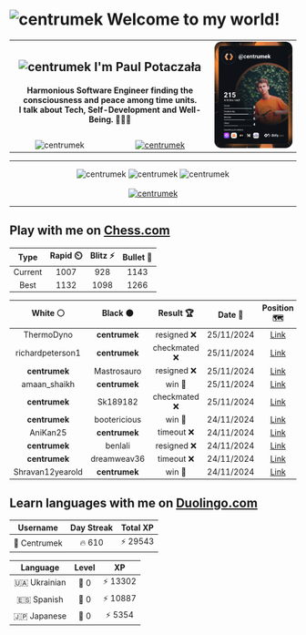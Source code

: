 <h1>
  <img
    src="https://emojis.slackmojis.com/emojis/images/1531849430/4246/blob-sunglasses.gif"
    width="30"
    alt="centrumek"
  />
  Welcome to my world!
</h1>

<table>
  <tbody>
    <tr>
      <td align="center" width="70%" colspan="2">
        <h2>
          <img
            src="https://raw.githubusercontent.com/MartinHeinz/MartinHeinz/master/wave.gif"
            width="30px"
            alt="centrumek"
          />
          I'm Paul Potaczała
        </h2>
        <h4>
          Harmonious Software Engineer finding the consciousness and peace among time units.
          <br/>
          I talk about Tech, Self-Development and Well-Being. 🌿🧘🚀
        </h4>
      </td>
      <td width="30%" rowspan="2">
        <a href="https://app.daily.dev/centrumek">
          <img
            src="./devcard.svg"
            alt="centrumek"
          />
        </a>
      </td>
    </tr>
    <tr align="center">
      <td>
        <img
          src="https://komarev.com/ghpvc/?username=centrumek&label=visitors&color=0e75b6&style=flat"
          alt="centrumek"
        >
      </td>
      <td>
        <a href="https://stackoverflow.com/users/14496012/centrumek">
          <img
            src="https://stackoverflow.com/users/flair/14496012.png?theme=dark"
            alt="centrumek"
          >
        </a>
      </td>
    </tr>
  </tbody>
</table>

---
<div align="center">
  <img 
    src="https://github-readme-stats.vercel.app/api?username=centrumek&show_icons=true&count_private=true&theme=dark&hide_border=true&hide=issues,contribs&bg_color=00000000"
    alt="centrumek"
  />
  <img
    src="https://github-readme-stats.vercel.app/api/top-langs/?username=centrumek&layout=compact&hide_border=true&theme=dark&bg_color=00000000&langs_count=6&exclude_repo=air-statistic-app"
    alt="centrumek"
  />
  <img 
    src="https://github-readme-streak-stats.herokuapp.com?user=centrumek&theme=dark&hide_border=true&background=FFFFFF00"
    alt="centrumek"
  />
  <br/>
  <br/>
  <a href="https://www.buymeacoffee.com/centrumek">
    <img
      src="https://cdn.buymeacoffee.com/buttons/v2/default-orange.png"
      height="50"
      width="210"
      alt="centrumek"
    />
  </a>
</div>

---

## Play with me on [Chess.com](https://www.chess.com/member/centrumek)

<div align="center">
<!--START_SECTION:chessStats-->
<!-- Automatically generated with https://github.com/Balastrong/chess-stats-action -->

| Type | Rapid ⏲️ | Blitz ⚡ | Bullet 🔫 |
|:---:|:---:|:---:|:---:|
| Current | 1007 | 928 | 1143 |
| Best | 1132 | 1098 | 1266 |

| White ⚪ | Black ⚫ | Result 🏆 | Date 📅 | Position 🗺️ | Type 🕕 |
|:---:|:---:|:---:|:---:|:---:|:---:|
| ThermoDyno | **centrumek** | resigned ❌ | 25/11/2024 | <a href="http://www.ee.unb.ca/cgi-bin/tervo/fen.pl?select=8/8/3p1k2/3Pp3/4Q3/5P2/4K2P/8 b - -">Link</a> | Blitz |
| richardpeterson1 | **centrumek** | checkmated ❌ | 25/11/2024 | <a href="http://www.ee.unb.ca/cgi-bin/tervo/fen.pl?select=3R4/8/4kQK1/1p6/5p2/1Pp1bP2/P2p4/3R4 b - -">Link</a> | Blitz |
| **centrumek** | Mastrosauro | resigned ❌ | 25/11/2024 | <a href="http://www.ee.unb.ca/cgi-bin/tervo/fen.pl?select=6k1/pp3ppp/2n5/8/P3P3/5PKP/4q1B1/3r4 w - -">Link</a> | Blitz |
| amaan_shaikh | **centrumek** | win 🥇 | 25/11/2024 | <a href="http://www.ee.unb.ca/cgi-bin/tervo/fen.pl?select=1R6/3k4/2p5/3bP3/4r3/1PK3B1/5P2/8 w - -">Link</a> | Blitz |
| **centrumek** | Sk189182 | checkmated ❌ | 25/11/2024 | <a href="http://www.ee.unb.ca/cgi-bin/tervo/fen.pl?select=8/6p1/1p1kp1N1/p2p3P/2nP4/1pK2r2/1P6/8 w - -">Link</a> | Blitz |
| **centrumek** | bootericious | win 🥇 | 24/11/2024 | <a href="http://www.ee.unb.ca/cgi-bin/tervo/fen.pl?select=6k1/1p3pp1/1N5p/PP1P4/1P2r1bP/6P1/3K1R2/2R5 b - -">Link</a> | Bullet |
| AniKan25 | **centrumek** | timeout ❌ | 24/11/2024 | <a href="http://www.ee.unb.ca/cgi-bin/tervo/fen.pl?select=3rk2r/1Q6/2p1p2p/2P1N3/3P1R2/6qP/6P1/5R1K b k -">Link</a> | Bullet |
| **centrumek** | benlali | resigned ❌ | 24/11/2024 | <a href="http://www.ee.unb.ca/cgi-bin/tervo/fen.pl?select=1k6/1p3p1p/4pP2/8/8/2nr1P2/1K4PP/6r1 w - -">Link</a> | Bullet |
| **centrumek** | dreamweav36 | timeout ❌ | 24/11/2024 | <a href="http://www.ee.unb.ca/cgi-bin/tervo/fen.pl?select=8/8/3p1k2/2p2p1p/2K3p1/4N3/8/8 w - -">Link</a> | Bullet |
| Shravan12yearold | **centrumek** | win 🥇 | 24/11/2024 | <a href="http://www.ee.unb.ca/cgi-bin/tervo/fen.pl?select=8/3K4/8/p7/r1k5/8/8/8 w - -">Link</a> | Bullet |

<!--END_SECTION:chessStats-->
</div>

## Learn languages with me on [Duolingo.com](https://www.duolingo.com/profile/Centrumek)

<div align="center">
<!--START_SECTION:duolingoStats-->
<!-- Automatically generated with https://github.com/centrumek/duolingo-readme-stats-->

| Username | Day Streak | Total XP |
|:---:|:---:|:---:|
| 👤 Centrumek | 🔥 610 | ⚡ 29543 |

| Language | Level | XP |
|:---:|:---:|:---:|
| 🇺🇦 Ukrainian | 👑 0 | ⚡ 13302 |
| 🇪🇸 Spanish | 👑 0 | ⚡ 10887 |
| 🇯🇵 Japanese | 👑 0 | ⚡ 5354 |

<!--END_SECTION:duolingoStats-->
</div>
<!--
**centrumek/centrumek** is a ✨ _special_ ✨ repository because its `README.md` (this file) appears on your GitHub profile.

Here are some ideas to get you started:

- 🔭 I’m currently working on ...
- 🌱 I’m currently learning ...
- 👯 I’m looking to collaborate on ...
- 🤔 I’m looking for help with ...
- 💬 Ask me about ...
- 📫 How to reach me: ...
- 😄 Pronouns: ...
- ⚡ Fun fact: ...
-->
